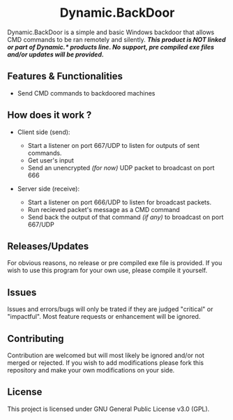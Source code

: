 [//]: # (Main title, centered)
<h1 align="center">Dynamic.BackDoor</h1>

Dynamic.BackDoor is a simple and basic Windows backdoor that allows CMD commands to be ran remotely and silently.
***This product is NOT linked or part of Dynamic.\* products line. No support, pre compiled exe files and/or updates will be provided.***

## Features & Functionalities

- Send CMD commands to backdoored machines

## How does it work ?

- Client side (send):
  - Start a listener on port 667/UDP to listen for outputs of sent commands.
  - Get user's input
  - Send an unencrypted *(for now)* UDP packet to broadcast on port 666 

- Server side (receive):
  - Start a listener on port 666/UDP to listen for broadcast packets.
  - Run recieved packet's message as a CMD command
  - Send back the output of that command *(if any)* to broadcast on port 667/UDP

## Releases/Updates

For obvious reasons, no release or pre compiled exe file is provided. If you wish to use this program for your own use, please compile it yourself.

## Issues

Issues and errors/bugs will only be trated if they are judged "critical" or "impactful". Most feature requests or enhancement will be ignored.

## Contributing

Contribution are welcomed but will most likely be ignored and/or not merged or rejected. If you wish to add modifications please fork this repository and make your own modifications on your side.

## License

This project is licensed under GNU General Public License v3.0 (GPL).
